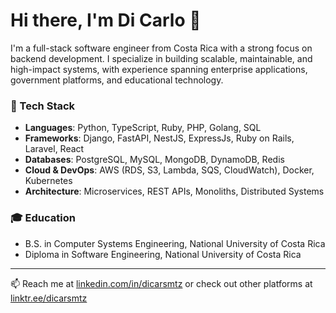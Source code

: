# Hi there, I'm Di Carlo 👋

I'm a full-stack software engineer from Costa Rica with a strong focus on backend development. I specialize in building scalable, maintainable, and high-impact systems, with experience spanning enterprise applications, government platforms, and educational technology.

### 🔧 Tech Stack
- **Languages**: Python, TypeScript, Ruby, PHP, Golang, SQL  
- **Frameworks**: Django, FastAPI, NestJS, ExpressJs, Ruby on Rails, Laravel, React  
- **Databases**: PostgreSQL, MySQL, MongoDB, DynamoDB, Redis  
- **Cloud & DevOps**: AWS (RDS, S3, Lambda, SQS, CloudWatch), Docker, Kubernetes  
- **Architecture**: Microservices, REST APIs, Monoliths, Distributed Systems

### 🎓 Education
- B.S. in Computer Systems Engineering, National University of Costa Rica  
- Diploma in Software Engineering, National University of Costa Rica  

---

📫 Reach me at [linkedin.com/in/dicarsmtz](https://linkedin.com/in/dicarsmtz) or check out other platforms at [linktr.ee/dicarsmtz](https://linktr.ee/dicarsmtz)
